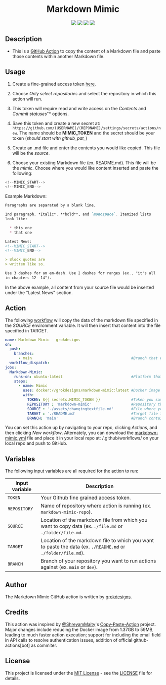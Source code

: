 <h1 align="center">Markdown Mimic</h1>  

<p align="center">
	<a href="https://github.com/grokdesigns/markdown-mimic/stargazers"><img src="https://img.shields.io/github/stars/grokdesigns/markdown-mimic?colorA=363a4f&colorB=7dc4e4&style=for-the-badge"></a>
	<a href="https://github.com/grokdesigns/markdown-mimic/issues"><img src="https://img.shields.io/github/issues/grokdesigns/markdown-mimic?colorA=363a4f&colorB=7dc4e4&style=for-the-badge"></a>
	<a href="https://github.com/grokdesigns/markdown-mimic/contributors"><img src="https://img.shields.io/github/contributors/grokdesigns/markdown-mimic?colorA=363a4f&colorB=7dc4e4&style=for-the-badge"></a>
    <img src="https://img.shields.io/badge/language-python-blue?colorA=363a4f&colorB=7dc4e4&style=for-the-badge"/>
</p>

## Description

- This is a [GitHub Action](https://developer.github.com/actions/) to copy the content of a Markdown file and paste those contents within another Markdown file.

## Usage

1. Create a fine-grained access token [here](https://github.com/settings/personal-access-tokens).

2. Choose *Only select repositories* and select the repository in which this action will run.

3. This token will require read and write access on the *Contents* and *Commit statuses*"* options.

4. Save this token and create a new secret at: `https://github.com/(USERNAME)/(REPONAME)/settings/secrets/actions/new`. The name should be **MIMIC_TOKEN** and the secret should be your token (*should start with github_pat_*)

4. Create an .md file and enter the contents you would like copied. This file will be the *source*.

5. Choose your existing Markdown file (ex. README.md). This file will be the *mimic*. Choose where you would like content inserted and paste the following:

```js
<!--MIMIC_START-->
<!--MIMIC_END-->
```
Example Markdown:
```md
Paragraphs are separated by a blank line.

2nd paragraph. *Italic*, **bold**, and `monospace`. Itemized lists
look like:

  * this one
  * that one

Latest News:
<!--MIMIC_START-->
<!--MIMIC_END-->

> Block quotes are
> written like so.

Use 3 dashes for an em-dash. Use 2 dashes for ranges (ex., "it's all
in chapters 12--14").
```

In the above example, all content from your source file would be inserted under the "Latest News" section.

## Action

The following [workflow](https://docs.github.com/en/actions) will copy the data of the markdown file specified in the *SOURCE* environment variable. It will then insert that content into the file specified in TARGET.

```yml
name: Markdown Mimic - grokdesigns
on: 
  push:
    branches:
      - main                                             #Branch that will trigger action on new push.
  workflow_dispatch:
jobs:
  Markdown-Mimic:
    runs-on: ubuntu-latest                               #Platform that GitHub will use to run container.
    steps:
      - name: Mimic
        uses: docker://grokdesigns/markdown-mimic:latest #Docker image containing script.
        with:
          TOKEN: ${{ secrets.MIMIC_TOKEN }}              #Token you saved as a secret. Do not change.
          REPOSITORY : 'markdown-mimic'                  #Repository the action is running on.
          SOURCE : './assets/changingtextfile.md'        #File where you put changing content.
          TARGET : './README.md'                         #Target file that will have content inserted.
          BRANCH: 'main'                                 #Branch containing your files.
```

You can set this action up by navigating to your repo, clicking *Actions*, and then clicking *New workflow*. Alternately, you can download the [markdown-mimic.yml](markdown-mimic.yml) file and place it in your local repo at: /.github/workflows/ on your local repo and push to GitHub.

## Variables

The following input variables are all required for the action to run:

|Input variable|Description|
|--------------------|-----------|
|`TOKEN`|Your Github fine grained access token.|
|`REPOSITORY`|Name of repository where action is running (ex. `markdown-mimic-repo`).|
|`SOURCE`|Location of the markdown file from which you want to copy data (ex. `./file.md` or `./folder/file.md`.|
|`TARGET`|Location of the markdown file to which you want to paste the data (ex. `./README.md` or `./folder/file.md`).|
|`BRANCH`|Branch of your repository you want to run actions against (ex. `main` or `dev`).|

## Author

The Markdown Mimic GitHub action is written by [grokdesigns](https://github.com/grokdesigns).

## Credits

This action was inspired by [@ShreyamMaity](https://github.com/ShreyamMaity)'s [Copy-Paste-Action](https://github.com/ShreyamMaity/Copy-Paste-Action) project. Major changes include reducing the Docker image from 1.37GB to 59MB, leading to much faster action execution; support for including the email field in API calls to resolve authentication issues, addition of official github-actions[bot] as commiter.

## License

This project is licensed under the [MIT License](https://opensource.org/licenses/MIT) - see the [LICENSE](LICENSE) file for details.
